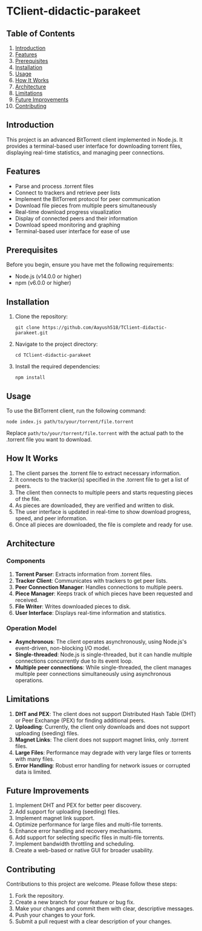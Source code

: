 
# TClient-didactic-parakeet

## Table of Contents
1. [Introduction](#introduction)
2. [Features](#features)
3. [Prerequisites](#prerequisites)
4. [Installation](#installation)
5. [Usage](#usage)
6. [How It Works](#how-it-works)
7. [Architecture](#architecture)
8. [Limitations](#limitations)
9. [Future Improvements](#future-improvements)
10. [Contributing](#contributing)


## Introduction

This project is an advanced BitTorrent client implemented in Node.js. It provides a terminal-based user interface for downloading torrent files, displaying real-time statistics, and managing peer connections.

## Features

- Parse and process .torrent files
- Connect to trackers and retrieve peer lists
- Implement the BitTorrent protocol for peer communication
- Download file pieces from multiple peers simultaneously
- Real-time download progress visualization
- Display of connected peers and their information
- Download speed monitoring and graphing
- Terminal-based user interface for ease of use

## Prerequisites

Before you begin, ensure you have met the following requirements:

- Node.js (v14.0.0 or higher)
- npm (v6.0.0 or higher)

## Installation

1. Clone the repository:
   ```
   git clone https://github.com/Aayush518/TClient-didactic-parakeet.git
   ```

2. Navigate to the project directory:
   ```
   cd TClient-didactic-parakeet
   ```

3. Install the required dependencies:
   ```
   npm install
   ```

## Usage

To use the BitTorrent client, run the following command:

```
node index.js path/to/your/torrent/file.torrent
```

Replace `path/to/your/torrent/file.torrent` with the actual path to the .torrent file you want to download.

## How It Works

1. The client parses the .torrent file to extract necessary information.
2. It connects to the tracker(s) specified in the .torrent file to get a list of peers.
3. The client then connects to multiple peers and starts requesting pieces of the file.
4. As pieces are downloaded, they are verified and written to disk.
5. The user interface is updated in real-time to show download progress, speed, and peer information.
6. Once all pieces are downloaded, the file is complete and ready for use.

## Architecture

### Components

1. **Torrent Parser**: Extracts information from .torrent files.
2. **Tracker Client**: Communicates with trackers to get peer lists.
3. **Peer Connection Manager**: Handles connections to multiple peers.
4. **Piece Manager**: Keeps track of which pieces have been requested and received.
5. **File Writer**: Writes downloaded pieces to disk.
6. **User Interface**: Displays real-time information and statistics.

### Operation Model

- **Asynchronous**: The client operates asynchronously, using Node.js's event-driven, non-blocking I/O model.
- **Single-threaded**: Node.js is single-threaded, but it can handle multiple connections concurrently due to its event loop.
- **Multiple peer connections**: While single-threaded, the client manages multiple peer connections simultaneously using asynchronous operations.

## Limitations

1. **DHT and PEX**: The client does not support Distributed Hash Table (DHT) or Peer Exchange (PEX) for finding additional peers.
2. **Uploading**: Currently, the client only downloads and does not support uploading (seeding) files.
3. **Magnet Links**: The client does not support magnet links, only .torrent files.
4. **Large Files**: Performance may degrade with very large files or torrents with many files.
5. **Error Handling**: Robust error handling for network issues or corrupted data is limited.

## Future Improvements

1. Implement DHT and PEX for better peer discovery.
2. Add support for uploading (seeding) files.
3. Implement magnet link support.
4. Optimize performance for large files and multi-file torrents.
5. Enhance error handling and recovery mechanisms.
6. Add support for selecting specific files in multi-file torrents.
7. Implement bandwidth throttling and scheduling.
8. Create a web-based or native GUI for broader usability.

## Contributing

Contributions to this project are welcome. Please follow these steps:

1. Fork the repository.
2. Create a new branch for your feature or bug fix.
3. Make your changes and commit them with clear, descriptive messages.
4. Push your changes to your fork.
5. Submit a pull request with a clear description of your changes.

